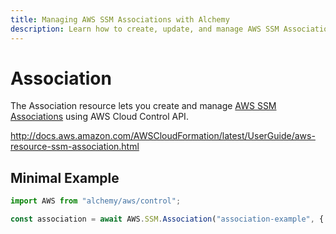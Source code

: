 ```yaml
---
title: Managing AWS SSM Associations with Alchemy
description: Learn how to create, update, and manage AWS SSM Associations using Alchemy Cloud Control.
---
```


# Association

The Association resource lets you create and manage [AWS SSM Associations](https://docs.aws.amazon.com/ssm/latest/userguide/) using AWS Cloud Control API.

http://docs.aws.amazon.com/AWSCloudFormation/latest/UserGuide/aws-resource-ssm-association.html

## Minimal Example

```ts
import AWS from "alchemy/aws/control";

const association = await AWS.SSM.Association("association-example", { Name: "association-" });
```

